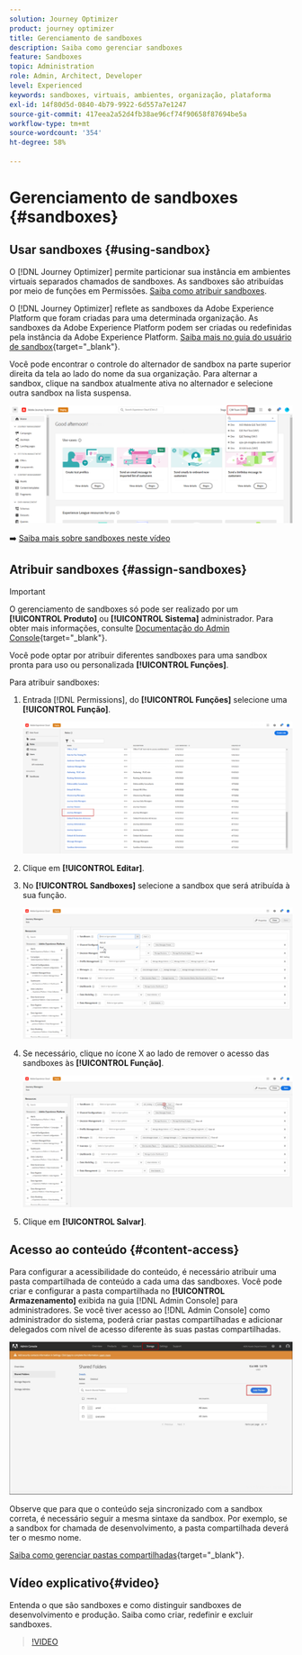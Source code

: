 ```yaml
---
solution: Journey Optimizer
product: journey optimizer
title: Gerenciamento de sandboxes
description: Saiba como gerenciar sandboxes
feature: Sandboxes
topic: Administration
role: Admin, Architect, Developer
level: Experienced
keywords: sandboxes, virtuais, ambientes, organização, plataforma
exl-id: 14f80d5d-0840-4b79-9922-6d557a7e1247
source-git-commit: 417eea2a52d4fb38ae96cf74f90658f87694be5a
workflow-type: tm+mt
source-wordcount: '354'
ht-degree: 58%

---
```


# Gerenciamento de sandboxes {#sandboxes}

## Usar sandboxes {#using-sandbox}

O [!DNL Journey Optimizer] permite particionar sua instância em ambientes virtuais separados chamados de sandboxes.
As sandboxes são atribuídas por meio de funções em Permissões. [Saiba como atribuir sandboxes](permissions.md#create-product-profile).

O [!DNL Journey Optimizer] reflete as sandboxes da Adobe Experience Platform que foram criadas para uma determinada organização. As sandboxes da Adobe Experience Platform podem ser criadas ou redefinidas pela instância da Adobe Experience Platform. [Saiba mais no guia do usuário de sandbox](https://experienceleague.adobe.com/docs/experience-platform/sandbox/ui/user-guide.html?lang=pt-BR){target="_blank"}.

Você pode encontrar o controle do alternador de sandbox na parte superior direita da tela ao lado do nome da sua organização. Para alternar a sandbox, clique na sandbox atualmente ativa no alternador e selecione outra sandbox na lista suspensa.

![](assets/sandbox_5.png)

➡️ [Saiba mais sobre sandboxes neste vídeo](#video)

## Atribuir sandboxes {#assign-sandboxes}

>[!IMPORTANT]
>
> O gerenciamento de sandboxes só pode ser realizado por um **[!UICONTROL Produto]** ou **[!UICONTROL Sistema]** administrador. Para obter mais informações, consulte [Documentação do Admin Console](https://helpx.adobe.com/enterprise/admin-guide.html/enterprise/using/admin-roles.ug.html){target="_blank"}.

Você pode optar por atribuir diferentes sandboxes para uma sandbox pronta para uso ou personalizada **[!UICONTROL Funções]**.

Para atribuir sandboxes:

1. Entrada [!DNL Permissions], do **[!UICONTROL Funções]** selecione uma **[!UICONTROL Função]**.

   ![](assets/sandbox_1.png)

1. Clique em **[!UICONTROL Editar]**.

1. No **[!UICONTROL Sandboxes]** selecione a sandbox que será atribuída à sua função.

   ![](assets/sandbox_3.png)

1. Se necessário, clique no ícone X ao lado de remover o acesso das sandboxes às **[!UICONTROL Função]**.

   ![](assets/sandbox_4.png)

1. Clique em **[!UICONTROL Salvar]**.

## Acesso ao conteúdo {#content-access}

Para configurar a acessibilidade do conteúdo, é necessário atribuir uma pasta compartilhada de conteúdo a cada uma das sandboxes. Você pode criar e configurar a pasta compartilhada no **[!UICONTROL Armazenamento]** exibida na guia [!DNL Admin Console] para administradores. Se você tiver acesso ao [!DNL Admin Console] como administrador do sistema, poderá criar pastas compartilhadas e adicionar delegados com nível de acesso diferente às suas pastas compartilhadas.

![](assets/do-not-localize/content_access.png)

Observe que para que o conteúdo seja sincronizado com a sandbox correta, é necessário seguir a mesma sintaxe da sandbox. Por exemplo, se a sandbox for chamada de desenvolvimento, a pasta compartilhada deverá ter o mesmo nome.

[Saiba como gerenciar pastas compartilhadas](https://helpx.adobe.com/br/enterprise/admin-guide.html/enterprise/using/manage-adobe-storage.ug.html){target="_blank"}.

## Vídeo explicativo{#video}

Entenda o que são sandboxes e como distinguir sandboxes de desenvolvimento e produção. Saiba como criar, redefinir e excluir sandboxes.

>[!VIDEO](https://video.tv.adobe.com/v/334355?quality=12)